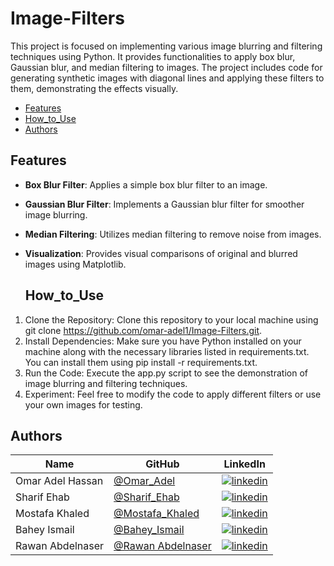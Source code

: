 # Image-Filters
This project is focused on implementing various image blurring and filtering techniques using Python. It provides functionalities to apply box blur, Gaussian blur, and median filtering to images. The project includes code for generating synthetic images with diagonal lines and applying these filters to them, demonstrating the effects visually.

- [Features](#Features)
- [How_to_Use](#How_to_Use)
- [Authors](#Authors)

## Features
- **Box Blur Filter**: Applies a simple box blur filter to an image.
- **Gaussian Blur Filter**: Implements a Gaussian blur filter for smoother image blurring.
- **Median Filtering**: Utilizes median filtering to remove noise from images.
- **Visualization**: Provides visual comparisons of original and blurred images using Matplotlib.

  ## How_to_Use
1. Clone the Repository: Clone this repository to your local machine using git clone https://github.com/omar-adel1/Image-Filters.git.
2. Install Dependencies: Make sure you have Python installed on your machine along with the necessary libraries listed in requirements.txt. You can install them using pip install -r requirements.txt.
3. Run the Code: Execute the app.py script to see the demonstration of image blurring and filtering techniques.
4. Experiment: Feel free to modify the code to apply different filters or use your own images for testing.

## Authors

| Name | GitHub | LinkedIn |
| ---- | ------ | -------- |
| Omar Adel Hassan | [@Omar_Adel](https://github.com/omar-adel1) | [![linkedin](https://img.shields.io/badge/linkedin-0A66C2?style=for-the-badge&logo=linkedin&logoColor=white)](https://www.linkedin.com/in/omar-adel-59b707231/) |
| Sharif Ehab | [@Sharif_Ehab](https://github.com/SharifEhab) | [![linkedin](https://img.shields.io/badge/linkedin-0A66C2?style=for-the-badge&logo=linkedin&logoColor=white)](https://www.linkedin.com/in/sharif-elmasry-b167a3252/) |
| Mostafa Khaled | [@Mostafa_Khaled](https://github.com/MostafaDarwish93) | [![linkedin](https://img.shields.io/badge/linkedin-0A66C2?style=for-the-badge&logo=linkedin&logoColor=white)](https://www.linkedin.com/in/mostafa-darwish-75a29225b/) |
| Bahey Ismail | [@Bahey_Ismail ](https://github.com/Bahey1200022) | [![linkedin](https://img.shields.io/badge/linkedin-0A66C2?style=for-the-badge&logo=linkedin&logoColor=white)](https://www.linkedin.com/in/bahey-ismail-1602431a4/) |
| Rawan Abdelnaser | [@Rawan Abdelnaser ](https://github.com/Rowanabdelnasser) | [![linkedin](https://img.shields.io/badge/linkedin-0A66C2?style=for-the-badge&logo=linkedin&logoColor=white)](https://www.linkedin.com/in/rawan-abdelnasser-9b7999233/) |
